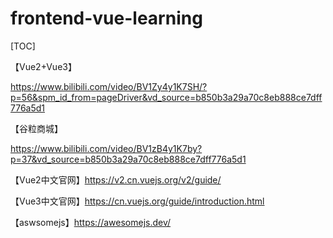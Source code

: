 # frontend-vue-learning

[TOC]

【Vue2+Vue3】

https://www.bilibili.com/video/BV1Zy4y1K7SH/?p=56&spm_id_from=pageDriver&vd_source=b850b3a29a70c8eb888ce7dff776a5d1

【谷粒商城】

https://www.bilibili.com/video/BV1zB4y1K7by?p=37&vd_source=b850b3a29a70c8eb888ce7dff776a5d1



【Vue2中文官网】https://v2.cn.vuejs.org/v2/guide/

【Vue3中文官网】https://cn.vuejs.org/guide/introduction.html

【aswsomejs】https://awesomejs.dev/
